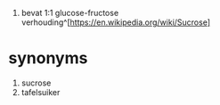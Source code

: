 1. bevat 1:1 glucose-fructose verhouding^[https://en.wikipedia.org/wiki/Sucrose]
# synonyms
1. sucrose
2. tafelsuiker